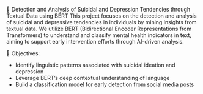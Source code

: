 🧠 Detection and Analysis of Suicidal and Depression Tendencies through Textual Data using BERT
This project focuses on the detection and analysis of suicidal and depressive tendencies in individuals by mining insights from textual data. We utilize BERT (Bidirectional Encoder Representations from Transformers) to understand and classify mental health indicators in text, aiming to support early intervention efforts through AI-driven analysis.

📌 Objectives:

- Identify linguistic patterns associated with suicidal ideation and depression
- Leverage BERT’s deep contextual understanding of language
- Build a classification model for early detection from social media posts
